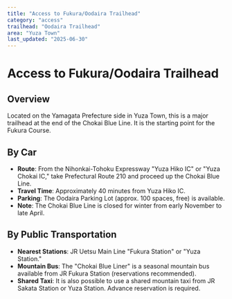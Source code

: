 ```yaml
---
title: "Access to Fukura/Oodaira Trailhead"
category: "access"
trailhead: "Oodaira Trailhead"
area: "Yuza Town"
last_updated: "2025-06-30"
---
```


# Access to Fukura/Oodaira Trailhead

## Overview
Located on the Yamagata Prefecture side in Yuza Town, this is a major trailhead at the end of the Chokai Blue Line. It is the starting point for the Fukura Course.

## By Car
- **Route**: From the Nihonkai-Tohoku Expressway "Yuza Hiko IC" or "Yuza Chokai IC," take Prefectural Route 210 and proceed up the Chokai Blue Line.
- **Travel Time**: Approximately 40 minutes from Yuza Hiko IC.
- **Parking**: The Oodaira Parking Lot (approx. 100 spaces, free) is available.
- **Note**: The Chokai Blue Line is closed for winter from early November to late April.

## By Public Transportation
- **Nearest Stations**: JR Uetsu Main Line "Fukura Station" or "Yuza Station."
- **Mountain Bus**: The "Chokai Blue Liner" is a seasonal mountain bus available from JR Fukura Station (reservations recommended).
- **Shared Taxi**: It is also possible to use a shared mountain taxi from JR Sakata Station or Yuza Station. Advance reservation is required.